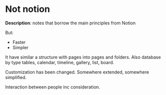# Not notion
**Description**: notes that borrow the main principles from Notion

But:
- Faster
- Simpler

It have similar a structure with pages into pages and folders. Also database by type tables, calendar, timeline, gallery, list, board.

Customization has been changed. Somewhere extended, somewhere simplified.

Interaction between people inc consideration.
